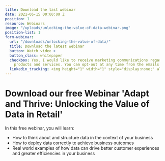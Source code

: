 ```yaml
---
title: Download the last webinar
date: 2021-06-15 00:00:00 Z
position: 1
resource: Webinars
image: "/uploads/unlocking-the-value-of-data-webinar.png"
position-list: 1
form-webinar:
  url: "/downloads/unlocking-the-value-of-data/"
  title: Download the latest webinar
  button: Watch video >
  button_class: whitepaper
  checkbox: Yes, I would like to receive marketing communications regarding Dressipi
    products and services. You can opt-out at any time from the emails you receive
  linkedin_tracking: <img height="1" width="1" style="display:none;" alt="" src="https://dc.ads.linkedin.com/collect/?pid=300788&conversionId=551785&fmt=gif">
---
```


# Download our free Webinar 'Adapt and Thrive: Unlocking the Value of Data in Retail'

In this free webinar, you will learn:

+ How to think about and structure data in the context of your business
+ How to deploy data correctly to achieve business outcomes
+ Real world examples of how data can drive better customer experiences and greater efficiencies in your business